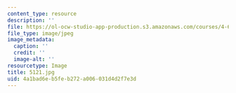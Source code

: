 ```yaml
---
content_type: resource
description: ''
file: https://ol-ocw-studio-app-production.s3.amazonaws.com/courses/4-614-religious-architecture-and-islamic-cultures-fall-2002/4a1bad6eb5feb272a006031d4d2f7e3d_5121.jpg
file_type: image/jpeg
image_metadata:
  caption: ''
  credit: ''
  image-alt: ''
resourcetype: Image
title: 5121.jpg
uid: 4a1bad6e-b5fe-b272-a006-031d4d2f7e3d
---
```

